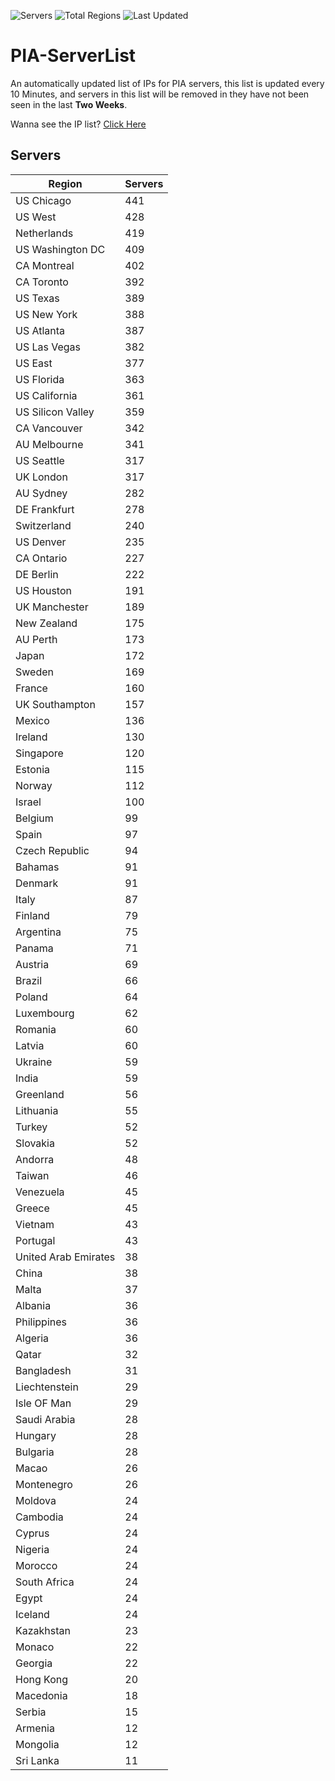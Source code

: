 ![Servers](https://img.shields.io/badge/Servers-12,990-darkgreen)
![Total Regions](https://img.shields.io/badge/Total_Regions-97-darkgreen)
![Last Updated](https://img.shields.io/badge/Last_Updated-December_16_2024_19:31_EST-darkgreen)

# PIA-ServerList
An automatically updated list of IPs for PIA servers, this list is updated every 10 Minutes, and servers in this list will be removed in they have not been seen in the last **Two Weeks**.

Wanna see the IP list? [Click Here](./servers.json)

## Servers
| Region               | Servers |
|----------------------|---------|
| US Chicago | 441 |
| US West | 428 |
| Netherlands | 419 |
| US Washington DC | 409 |
| CA Montreal | 402 |
| CA Toronto | 392 |
| US Texas | 389 |
| US New York | 388 |
| US Atlanta | 387 |
| US Las Vegas | 382 |
| US East | 377 |
| US Florida | 363 |
| US California | 361 |
| US Silicon Valley | 359 |
| CA Vancouver | 342 |
| AU Melbourne | 341 |
| US Seattle | 317 |
| UK London | 317 |
| AU Sydney | 282 |
| DE Frankfurt | 278 |
| Switzerland | 240 |
| US Denver | 235 |
| CA Ontario | 227 |
| DE Berlin | 222 |
| US Houston | 191 |
| UK Manchester | 189 |
| New Zealand | 175 |
| AU Perth | 173 |
| Japan | 172 |
| Sweden | 169 |
| France | 160 |
| UK Southampton | 157 |
| Mexico | 136 |
| Ireland | 130 |
| Singapore | 120 |
| Estonia | 115 |
| Norway | 112 |
| Israel | 100 |
| Belgium | 99 |
| Spain | 97 |
| Czech Republic | 94 |
| Bahamas | 91 |
| Denmark | 91 |
| Italy | 87 |
| Finland | 79 |
| Argentina | 75 |
| Panama | 71 |
| Austria | 69 |
| Brazil | 66 |
| Poland | 64 |
| Luxembourg | 62 |
| Romania | 60 |
| Latvia | 60 |
| Ukraine | 59 |
| India | 59 |
| Greenland | 56 |
| Lithuania | 55 |
| Turkey | 52 |
| Slovakia | 52 |
| Andorra | 48 |
| Taiwan | 46 |
| Venezuela | 45 |
| Greece | 45 |
| Vietnam | 43 |
| Portugal | 43 |
| United Arab Emirates | 38 |
| China | 38 |
| Malta | 37 |
| Albania | 36 |
| Philippines | 36 |
| Algeria | 36 |
| Qatar | 32 |
| Bangladesh | 31 |
| Liechtenstein | 29 |
| Isle OF Man | 29 |
| Saudi Arabia | 28 |
| Hungary | 28 |
| Bulgaria | 28 |
| Macao | 26 |
| Montenegro | 26 |
| Moldova | 24 |
| Cambodia | 24 |
| Cyprus | 24 |
| Nigeria | 24 |
| Morocco | 24 |
| South Africa | 24 |
| Egypt | 24 |
| Iceland | 24 |
| Kazakhstan | 23 |
| Monaco | 22 |
| Georgia | 22 |
| Hong Kong | 20 |
| Macedonia | 18 |
| Serbia | 15 |
| Armenia | 12 |
| Mongolia | 12 |
| Sri Lanka | 11 |